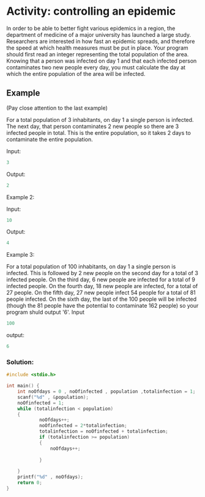 # Activity: controlling an epidemic
In order to be able to better fight various epidemics in a region, the department of medicine of a major university has launched a large study. Researchers are interested in how fast an epidemic spreads, and therefore the speed at which health measures must be put in place. Your program should first read an integer representing the total population of the area. Knowing that a person was infected on day 1 and that each infected person contaminates two new people every day, you must calculate the day at which the entire population of the area will be infected.

 
## Example

(Pay close attention to the last example)

For a total population of 3 inhabitants, on day 1 a single person is infected. The next day, that person contaminates 2 new people so there are 3 infected people in total. This is the entire population, so it takes 2 days to contaminate the entire population.

Input:
```c
3
```
Output: 
```c
2
```
Example 2:

Input:
```c
10
```
Output: 
```c
4
```
Example 3:

For a total population of 100 inhabitants, on day 1 a single person is infected. This is followed by 2 new people on the second day for a total of 3 infected people. On the third day,  6 new people are infected for a total of 9 infected people. On the fourth day, 18 new people are infected, for a total of 27 people. On the fifth day, 27 new people infect 54 people for a total of 81 people infected. On the sixth day, the last of the 100 people will be infected (though the 81 people have the potential to contaminate 162 people) so your program shuld output '6'.
Input

```c
100

```
output:

```c
6
```

### Solution:
```c
#include <stdio.h>

int main() {
    int noOfdays = 0 , noOfinfected , population ,totalinfection = 1;
    scanf("%d" , &population);
    noOfinfected = 1;
    while (totalinfection < population)
    {
            noOfdays++;
            noOfinfected = 2*totalinfection;
            totalinfection = noOfinfected + totalinfection;
            if (totalinfection >= population)
            {
                noOfdays++;
                
            }
            
    }
    printf("%d" , noOfdays);
    return 0;
}
```
